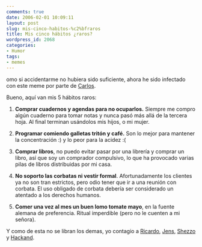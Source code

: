 ```yaml
---
comments: true
date: 2006-02-01 10:09:11
layout: post
slug: mis-cinco-habitos-%c2%bfraros
title: Mis cinco hábitos ¿raros?
wordpress_id: 2068
categories:
- Humor
tags:
- memes
---
```


omo si accidentarme no hubiera sido suficiente, ahora he sido infectado con este meme por parte de [Carlos](http://web.archive.org/web/20080410095518/http://eldiabloenlosdetalles.net/).

Bueno, aquí van mis 5 hábitos raros:



	
  1. **Comprar cuadernos y agendas para no ocuparlos.** Siempre me compro algún cuaderno para tomar notas y nunca pasó más allá de la tercera hoja. Al final terminan usándolos mis hijos, o mi mujer.

	
  2. **Programar comiendo galletas tritón y café.** Son lo mejor para mantener la concentración :) y lo peor para la acidez :(

	
  3. **Comprar libros**, no puedo evitar pasar por una librería y comprar un libro, así que soy un comprador compulsivo, lo que ha provocado varias pilas de libros distribuidas por mi casa.

	
  4. **No soporto las corbatas ni vestir formal**. Afortunadamente los clientes ya no son tran estrictos, pero odio tener que ir a una reunión con corbata. El uso obligado de corbata debería ser considerado un atentado a los derechos humanos.

	
  5. **Comer una vez al mes un buen lomo tomate mayo**, en la fuente alemana de preferencia. Ritual imperdible (pero no le cuenten a mi señora).


Y como de esta no se libran los demas, yo contagio a [Ricardo](http://web.archive.org/web/20080410095518/http://www.ricardodiaz.org/), [Jens](http://web.archive.org/web/20080410095518/http://www.hardings.cl/blog/), [Shezzo ](http://web.archive.org/web/20080410095518/http://www.nerdpride.org/blog/)y [Hackand](http://web.archive.org/web/20080410095518/http://www.hackand.cl/).


